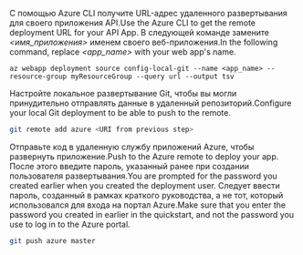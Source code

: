 <span data-ttu-id="82279-101">С помощью Azure CLI получите URL-адрес удаленного развертывания для своего приложения API.</span><span class="sxs-lookup"><span data-stu-id="82279-101">Use the Azure CLI to get the remote deployment URL for your API App.</span></span> <span data-ttu-id="82279-102">В следующей команде замените *\<имя_приложения>* именем своего веб-приложения.</span><span class="sxs-lookup"><span data-stu-id="82279-102">In the following command, replace *\<app_name>* with your web app's name.</span></span>

```azurecli-interactive
az webapp deployment source config-local-git --name <app_name> --resource-group myResourceGroup --query url --output tsv
```

<span data-ttu-id="82279-103">Настройте локальное развертывание Git, чтобы вы могли принудительно отправлять данные в удаленный репозиторий.</span><span class="sxs-lookup"><span data-stu-id="82279-103">Configure your local Git deployment to be able to push to the remote.</span></span>

```bash
git remote add azure <URI from previous step>
```

<span data-ttu-id="82279-104">Отправьте код в удаленную службу приложений Azure, чтобы развернуть приложение.</span><span class="sxs-lookup"><span data-stu-id="82279-104">Push to the Azure remote to deploy your app.</span></span> <span data-ttu-id="82279-105">После этого введите пароль, указанный ранее при создании пользователя развертывания.</span><span class="sxs-lookup"><span data-stu-id="82279-105">You are prompted for the password you created earlier when you created the deployment user.</span></span> <span data-ttu-id="82279-106">Следует ввести пароль, созданный в рамках краткого руководства, а не тот, который использовался для входа на портал Azure.</span><span class="sxs-lookup"><span data-stu-id="82279-106">Make sure that you enter the password you created in earlier in the quickstart, and not the password you use to log in to the Azure portal.</span></span>

```bash
git push azure master
```

